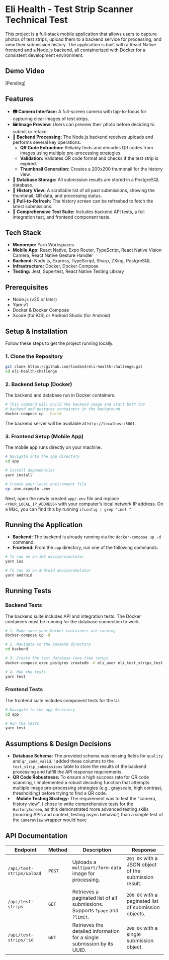 # Eli Health - Test Strip Scanner Technical Test

This project is a full-stack mobile application that allows users to capture photos of test strips, upload them to a backend service for processing, and view their submission history. The application is built with a React Native frontend and a Node.js backend, all containerized with Docker for a consistent development environment.

## Demo Video

[Pending]

## Features

- **📷 Camera Interface:** A full-screen camera with tap-to-focus for capturing clear images of test strips.
- **🖼️ Image Preview:** Users can preview their photo before deciding to submit or retake.
- **🚀 Backend Processing:** The Node.js backend receives uploads and performs several key operations:
  - **QR Code Extraction:** Reliably finds and decodes QR codes from images using multiple pre-processing strategies.
  - **Validation:** Validates QR code format and checks if the test strip is expired.
  - **Thumbnail Generation:** Creates a 200x200 thumbnail for the history view.
- **💾 Database Storage:** All submission results are stored in a PostgreSQL database.
- **📜 History View:** A scrollable list of all past submissions, showing the thumbnail, QR data, and processing status.
- **🔄 Pull-to-Refresh:** The history screen can be refreshed to fetch the latest submissions.
- **🧪 Comprehensive Test Suite:** Includes backend API tests, a full integration test, and frontend component tests.

## Tech Stack

- **Monorepo:** Yarn Workspaces
- **Mobile App:** React Native, Expo Router, TypeScript, React Native Vision Camera, React Native Gesture Handler
- **Backend:** Node.js, Express, TypeScript, Sharp, ZXing, PostgreSQL
- **Infrastructure:** Docker, Docker Compose
- **Testing:** Jest, Supertest, React Native Testing Library

## Prerequisites

- Node.js (v20 or later)
- Yarn v1
- Docker & Docker Compose
- Xcode (for iOS) or Android Studio (for Android)

## Setup & Installation

Follow these steps to get the project running locally.

### 1. Clone the Repository

```bash
git clone https://github.com/lindan4/eli-health-challenge.git
cd eli-health-challenge
```

### 2. Backend Setup (Docker)

The backend and database run in Docker containers.

```bash
# This command will build the backend image and start both the
# backend and postgres containers in the background.
docker-compose up --build
```

The backend server will be available at `http://localhost:5001`.

### 3. Frontend Setup (Mobile App)

The mobile app runs directly on your machine.

```bash
# Navigate into the app directory
cd app

# Install dependencies
yarn install

# Create your local environment file
cp .env.example .env
```

Next, open the newly created `app/.env` file and replace `<YOUR_LOCAL_IP_ADDRESS>` with your computer's local network IP address. On a Mac, you can find this by running `ifconfig | grep "inet "`.

## Running the Application

- **Backend:** The backend is already running via the `docker-compose up -d` command.
- **Frontend:** From the `app` directory, run one of the following commands:

```bash
# To run on an iOS device/simulator
yarn ios

# To run on an Android device/emulator
yarn android
```

## Running Tests

### Backend Tests

The backend suite includes API and integration tests. The Docker containers must be running for the database connection to work.

```bash
# 1. Make sure your Docker containers are running
docker-compose up -d

# 2. Navigate to the backend directory
cd backend

# 3. Create the test database (one-time setup)
docker-compose exec postgres createdb -U eli_user eli_test_strips_test

# 4. Run the tests
yarn test
```

### Frontend Tests

The frontend suite includes component tests for the UI.

```bash
# Navigate to the app directory
cd app

# Run the tests
yarn test
```

## Assumptions & Design Decisions

* **Database Schema:** The provided schema was missing fields for `quality` and `qr_code_valid`. I added these columns to the `test_strip_submissions` table to store the results of the backend processing and fulfill the API response requirements.
* **QR Code Robustness:** To ensure a high success rate for QR code scanning, I implemented a robust decoding function that attempts multiple image pre-processing strategies (e.g., grayscale, high contrast, thresholding) before trying to find a QR code.
*    **Mobile Testing Strategy:** The requirement was to test the "camera, history view". I chose to write comprehensive tests for the `HistoryScreen`, as this demonstrated more advanced testing skills (mocking APIs and context, testing async behavior) than a simple test of the `CameraView` wrapper would have 

## API Documentation

| Endpoint | Method | Description | Response |
|----------|--------|-------------|----------|
| `/api/test-strips/upload` | `POST` | Uploads a `multipart/form-data` image for processing. | `201 OK` with a JSON object of the submission result. |
| `/api/test-strips` | `GET` | Retrieves a paginated list of all submissions. Supports `?page` and `?limit`. | `200 OK` with a paginated list of submission objects. |
| `/api/test-strips/:id` | `GET` | Retrieves the detailed information for a single submission by its UUID. | `200 OK` with a single submission object. |
